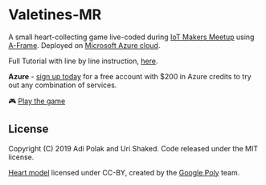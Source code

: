 # Valetines-MR

A small heart-collecting game live-coded during [IoT Makers Meetup](https://www.meetup.com/IoT-Makers-Israel/events/257266871/) using [A-Frame](https://aframe.io). 
Deployed on [Microsoft Azure cloud](https://azure.microsoft.com/en-us/free/?WT.mc_id=devto-blog-adpolak).

Full Tutorial with line by line instruction, [here](https://dev.to/azure/how-to-build-a-webvr-game-with-a-frame-4ifg).

**Azure** - [sign up today](https://azure.microsoft.com/en-us/free/?WT.mc_id=devto-blog-adpolak) for a free account with $200 in Azure credits to try out any combination of services.

:video_game: [Play the game](https://staticwebpageadi.z5.web.core.windows.net/)

## License

Copyright (C) 2019 Adi Polak and Uri Shaked. Code released under the MIT license.

[Heart model](https://poly.google.com/view/8RA5hHU5gHK) licensed under CC-BY, created by the [Google Poly](https://poly.google.com/) team.
